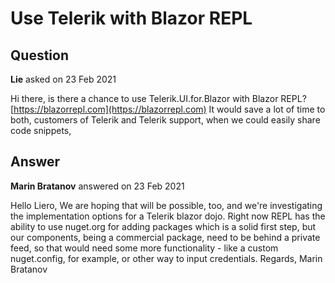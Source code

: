 # Use Telerik with Blazor REPL

## Question

**Lie** asked on 23 Feb 2021

Hi there, is there a chance to use Telerik.UI.for.Blazor with Blazor REPL? [https://blazorrepl.com](https://blazorrepl.com) It would save a lot of time to both, customers of Telerik and Telerik support, when we could easily share code snippets,

## Answer

**Marin Bratanov** answered on 23 Feb 2021

Hello Liero, We are hoping that will be possible, too, and we're investigating the implementation options for a Telerik blazor dojo. Right now REPL has the ability to use nuget.org for adding packages which is a solid first step, but our components, being a commercial package, need to be behind a private feed, so that would need some more functionality - like a custom nuget.config, for example, or other way to input credentials. Regards, Marin Bratanov
